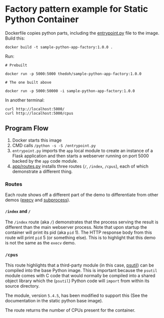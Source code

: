 # Factory pattern example for Static Python Container

Dockerfile copies python parts, including the [entrypoint.py](./entrypoint.py) file to the image. Build this:

    docker build -t sample-python-app-factory:1.0.0 .

Run:

    # Prebuilt

    docker run -p 5000:5000 thedoh/sample-python-app-factory:1.0.0

    # The one built above

    docker run -p 5000:50000 -i sample-python-app-factory:1.0.0

In another terminal:

    curl http://localhost:5000/
    curl http://localhost:5000/cpus

## Program Flow

1. Docker starts this image
2. CMD calls `/python -s -S /entrypoint.py`
3. `entrypoint.py` imports the `app` local module to create an instance of a Flask application and then starts a webserver running on port 5000 backed by the `app` code module.
4. [app/routes.py](app/routes.py) installs three routes (`/`, `/index`, `/cpus`), each of which demonstrate a different thing.

### Routes

Each route shows off a different part of the demo to differentiate from other demos ([execv](../execv) and [subprocess](../subprocess)).

#### `/index` and `/`

The `/index` route (aka `/`) demonstrates that the process serving the result is different than the main webserver process. Note that upon startup the container will print its pid (aka `pid` 1). The HTTP response body from this route will print `pid` 5 (or something else). This is to highlight that this demo is not the same as the `execv` demo.

### `/cpus`

This route highlights that a third-party module (in this case, [psutil](https://github.com/giampaolo/psutil)) can be compiled into the base Python image. This is important because the `psutil` module comes with C code that would normally be compiled into a shared object library which the (`psutil`) Python code will `import` from within its source directory.

The module, version `5.4.5`, has been modified to support this (See the documentation in the static python base image).

The route returns the number of CPUs present for the container.

